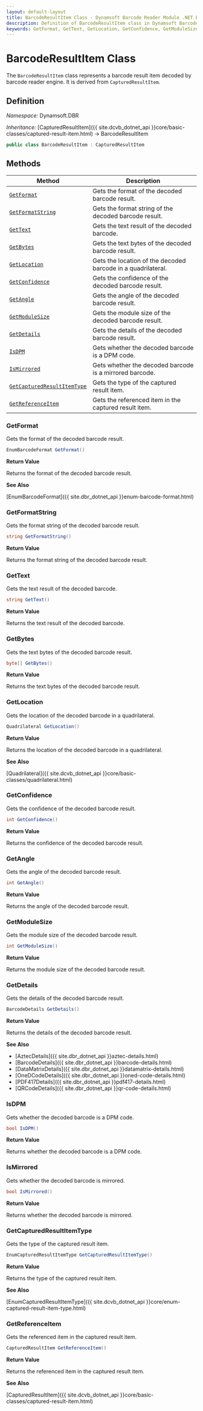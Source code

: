 ```yaml
---
layout: default-layout
title: BarcodeResultItem Class - Dynamsoft Barcode Reader Module .NET Edition API Reference
description: Definition of BarcodeResultItem class in Dynamsoft Barcode Reader Module .NET Edition.
keywords: GetFormat, GetText, GetLocation, GetConfidence, GetModuleSize, BarcodeResultItem, api reference
---
```


# BarcodeResultItem Class

The `BarcodeResultItem` class represents a barcode result item decoded by barcode reader engine. It is derived from `CapturedResultItem`.

## Definition

*Namespace:* Dynamsoft.DBR


*Inheritance:* [CapturedResultItem]({{ site.dcvb_dotnet_api }}core/basic-classes/captured-result-item.html) -> BarcodeResultItem

```csharp
public class BarcodeResultItem : CapturedResultItem
```

## Methods

| Method               | Description |
|----------------------|-------------|
| [`GetFormat`](#getformat) | Gets the format of the decoded barcode result. |
| [`GetFormatString`](#getformatstring) | Gets the format string of the decoded barcode result. |
| [`GetText`](#gettext) | Gets the text result of the decoded barcode. |
| [`GetBytes`](#getbytes) | Gets the text bytes of the decoded barcode result. |
| [`GetLocation`](#getlocation) | Gets the location of the decoded barcode in a quadrilateral. |
| [`GetConfidence`](#getconfidence) | Gets the confidence of the decoded barcode result. |
| [`GetAngle`](#getangle) | Gets the angle of the decoded barcode result. |
| [`GetModuleSize`](#getmodulesize) | Gets the module size of the decoded barcode result. |
| [`GetDetails`](#getdetails) | Gets the details of the decoded barcode result. |
| [`IsDPM`](#isdpm) | Gets whether the decoded barcode is a DPM code. |
| [`IsMirrored`](#ismirrored) | Gets whether the decoded barcode is a mirrored barcode. |
| [`GetCapturedResultItemType`](#getcapturedresultitemtype) | Gets the type of the captured result item. |
| [`GetReferenceItem`](#getreferenceitem) | Gets the referenced item in the captured result item. |

### GetFormat

Gets the format of the decoded barcode result.

```csharp
EnumBarcodeFormat GetFormat()
```

**Return Value**

Returns the format of the decoded barcode result.

**See Also**

[EnumBarcodeFormat]({{ site.dbr_dotnet_api }}enum-barcode-format.html)

### GetFormatString

Gets the format string of the decoded barcode result.

```csharp
string GetFormatString()
```

**Return Value**

Returns the format string of the decoded barcode result.

### GetText

Gets the text result of the decoded barcode.

```csharp
string GetText()
```

**Return Value**

Returns the text result of the decoded barcode.

### GetBytes

Gets the text bytes of the decoded barcode result.

```csharp
byte[] GetBytes()
```

**Return Value**

Returns the text bytes of the decoded barcode result.

### GetLocation

Gets the location of the decoded barcode in a quadrilateral.

```csharp
Quadrilateral GetLocation()
```

**Return Value**

Returns the location of the decoded barcode in a quadrilateral.

**See Also**

[Quadrilateral]({{ site.dcvb_dotnet_api }}core/basic-classes/quadrilateral.html)

### GetConfidence

Gets the confidence of the decoded barcode result.

```csharp
int GetConfidence()
```

**Return Value**

Returns the confidence of the decoded barcode result.

### GetAngle

Gets the angle of the decoded barcode result.

```csharp
int GetAngle()
```

**Return Value**

Returns the angle of the decoded barcode result.

### GetModuleSize

Gets the module size of the decoded barcode result.

```csharp
int GetModuleSize()
```

**Return Value**

Returns the module size of the decoded barcode result.

### GetDetails

Gets the details of the decoded barcode result.

```csharp
BarcodeDetails GetDetails()
```

**Return Value**

Returns the details of the decoded barcode result.

**See Also**

- [AztecDetails]({{ site.dbr_dotnet_api }}aztec-details.html)
- [BarcodeDetails]({{ site.dbr_dotnet_api }}barcode-details.html)
- [DataMatrixDetails]({{ site.dbr_dotnet_api }}datamatrix-details.html)
- [OneDCodeDetails]({{ site.dbr_dotnet_api }}oned-code-details.html)
- [PDF417Details]({{ site.dbr_dotnet_api }}pdf417-details.html)
- [QRCodeDetails]({{ site.dbr_dotnet_api }}qr-code-details.html)

### IsDPM

Gets whether the decoded barcode is a DPM code.

```csharp
bool IsDPM()
```

**Return Value**

Returns whether the decoded barcode is a DPM code.

### IsMirrored

Gets whether the decoded barcode is mirrored.

```csharp
bool IsMirrored()
```

**Return Value**

Returns whether the decoded barcode is mirrored.

### GetCapturedResultItemType

Gets the type of the captured result item.

```csharp
EnumCapturedResultItemType GetCapturedResultItemType()
```

**Return Value**

Returns the type of the captured result item.

**See Also**

[EnumCapturedResultItemType]({{ site.dcvb_dotnet_api }}core/enum-captured-result-item-type.html)

### GetReferenceItem

Gets the referenced item in the captured result item.

```csharp
CapturedResultItem GetReferenceItem()
```

**Return Value**

Returns the referenced item in the captured result item.

**See Also**

[CapturedResultItem]({{ site.dcvb_dotnet_api }}core/basic-classes/captured-result-item.html)
